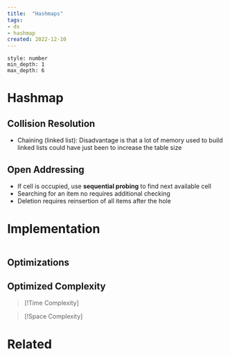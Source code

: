 ```yaml
---
title:  "Hashmaps"
tags:
- ds
- hashmap
created: 2022-12-10
---
```


```toc 
style: number 
min_depth: 1 
max_depth: 6
```

# Hashmap

## Collision Resolution
- Chaining (linked list): Disadvantage is that a lot of memory used to build linked lists could have just been to increase the table size
## Open Addressing
- If cell is occupied, use **************************sequential probing************************** to find next available cell
-   Searching for an item no requires additional checking
-   Deletion requires reinsertion of all items after the hole

# Implementation

```python

```

## Optimizations

## Optimized Complexity

>[!Time Complexity]

>[!Space Complexity]



# Related
